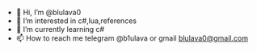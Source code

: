 - 👋 Hi, I’m @blulava0
- 👀 I’m interested in c#,lua,references
- 🌱 I’m currently learning c#
- 📫 How to reach me  telegram @b1ulava or gmail blulava0@gmail.com
